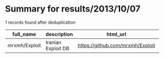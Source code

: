 
# Summary for results/2013/10/07
    
1 records found after deduplication

| full_name | description | html_url | matched_list | matched_count | pushed_at | size | stargazers_count | language | forks_count |
|---------------|--------------------|----------------------------------|----------------|-----------------|---------------------------|--------|--------------------|------------|---------------|
| mrxmh/Exploit | Iranian Exploit DB | https://github.com/mrxmh/Exploit | ['exploit'] | 1 | 2013-10-07 18:47:15+00:00 | 548 | 0 | CSS | 0 |

